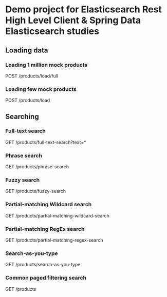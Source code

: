 # Demo project for Elasticsearch Rest High Level Client & Spring Data Elasticsearch studies

## Loading data

### Loading 1 million mock products
POST /products/load/full

### Loading few mock products
POST /products/load

## Searching

### Full-text search
GET /products/full-text-search?text=*

### Phrase search
GET /products/phrase-search

### Fuzzy search
GET /products/fuzzy-search

### Partial-matching Wildcard search
GET /products/partial-matching-wildcard-search

### Partial-matching RegEx search
GET /products/partial-matching-regex-search

### Search-as-you-type
GET /products/search-as-you-type

### Common paged filtering search
GET /products
